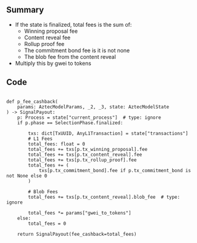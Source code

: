 ## Summary
- If the state is finalized, total fees is the sum of:
	- Winning proposal fee
	- Content reveal fee
	- Rollup proof fee
	- The commitment bond fee is it is not none
	- The blob fee from the content reveal
- Multiply this by gwei to tokens
## Code

<pre lang="python"><code>
def p_fee_cashback(
    params: AztecModelParams, _2, _3, state: AztecModelState
) -> SignalPayout:
    p: Process = state["current_process"]  # type: ignore
    if p.phase == SelectionPhase.finalized:

        txs: dict[TxUUID, AnyL1Transaction] = state["transactions"]
        # L1 Fees
        total_fees: float = 0
        total_fees += txs[p.tx_winning_proposal].fee
        total_fees += txs[p.tx_content_reveal].fee
        total_fees += txs[p.tx_rollup_proof].fee
        total_fees += (
            txs[p.tx_commitment_bond].fee if p.tx_commitment_bond is not None else 0
        )

        # Blob Fees
        total_fees += txs[p.tx_content_reveal].blob_fee  # type: ignore

        total_fees *= params["gwei_to_tokens"]
    else:
        total_fees = 0

    return SignalPayout(fee_cashback=total_fees)
</code></pre>